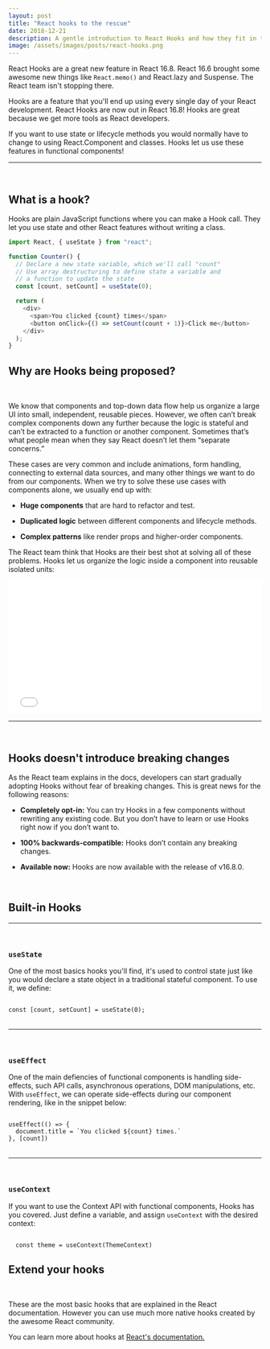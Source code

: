 ```yaml
---
layout: post
title: "React hooks to the rescue"
date: 2018-12-21
description: A gentle introduction to React Hooks and how they fit in the development lifecyle of your React apps.
image: /assets/images/posts/react-hooks.png
---
```


<p>
React Hooks are a great new feature in React 16.8. React 16.6 brought some awesome new things like <code>React.memo()</code> and React.lazy and Suspense. The React team isn't stopping there.
</p>

<p>Hooks are a feature that you'll end up using every single day of your React development. React Hooks are now out in React 16.8! Hooks are great because we get more tools as React developers.</p>

<p>
If you want to use state or lifecycle methods you would normally have to change to using React.Component and classes. Hooks let us use these features in functional components!
</p>

<hr/>
<br>

<h2>What is a hook?</h2>
<p>
Hooks are plain JavaScript functions where you can make a Hook call. They let you use state and other React features without writing a class.
</p>

```javascript
import React, { useState } from "react";

function Counter() {
  // Declare a new state variable, which we'll call "count"
  // Use array destructuring to define state a variable and
  // a function to update the state
  const [count, setCount] = useState(0);

  return (
    <div>
      <span>You clicked {count} times</span>
      <button onClick={() => setCount(count + 1)}>Click me</button>
    </div>
  );
}
```

<h2>Why are Hooks being proposed?</h2>
<br>
<p>
We know that components and top-down data flow help us organize a large UI into small, independent, reusable pieces. However, we often can’t break complex components down any further because the logic is stateful and can’t be extracted to a function or another component. Sometimes that’s what people mean when they say React doesn’t let them “separate concerns.”
</p>

<p>
These cases are very common and include animations, form handling, connecting to external data sources, and many other things we want to do from our components. When we try to solve these use cases with components alone, we usually end up with:
</p>

<ul>
  <li><p><b>Huge components</b> that are hard to refactor and test.</p></li>
  <li><p><b>Duplicated logic</b> between different components and lifecycle methods.</p></li>
  <li><p><b>Complex patterns</b> like render props and higher-order components.</p></li>
</ul>

<p>
The React team think that Hooks are their best shot at solving all of these problems. Hooks let us organize the logic inside a component into reusable isolated units:
</p>

<div class="flex-vid">
  <iframe height="265" style="width: 100%;" scrolling="no" title="Thinking in React (React Hooks)" src="//codepen.io/Valkendorm/embed/zMoNqM/?height=265&theme-id=0&default-tab=js,result" frameborder="no" allowtransparency="true" allowfullscreen="true">
  See the Pen <a href='https://codepen.io/Valkendorm/pen/zMoNqM/'>Thinking in React (React Hooks)</a> by Martin Asnong
  (<a href='https://codepen.io/Valkendorm'>@Valkendorm</a>) on <a href='https://codepen.io'>CodePen</a>.
</iframe>
</div>

<hr/>
<br>

<h2>Hooks doesn't introduce breaking changes</h2>
<p>
As the React team explains in the docs, developers can start gradually adopting Hooks without fear of breaking changes. This is great news for the following reasons: 
</p>

<ul>
  <li><p><b>Completely opt-in:</b> You can try Hooks in a few components without rewriting any existing code. But you don’t have to learn or use Hooks right now if you don’t want to.</p></li>
  <li><p><b>100% backwards-compatible:</b> Hooks don’t contain any breaking changes.</p></li>
  <li><p><b>Available now:</b> Hooks are now available with the release of v16.8.0.</p></li>
</ul>

<br>
<h2>Built-in Hooks</h2>
<hr/>
<br>

<h3><code>useState</code></h3>

<p>
  One of the most basics hooks you'll find, it's used to control state just like you would declare a state object in a traditional stateful component. To use it, we define: 
</p>

<code>
const [count, setCount] = useState(0);
</code>

<br>
<hr/>
<br>

<h3><code>useEffect</code></h3>
<p>
  One of the main defiencies of functional components is handling side-effects, such API calls, asynchronous operations, DOM manipulations, etc. With <code>useEffect</code>, we can operate side-effects during our component rendering, like in the snippet below:
</p>

<code>
useEffect(() => {
  document.title = `You clicked ${count} times.`
}, [count])
</code>

<br>
<hr/>
<br>

<h3><code>useContext</code></h3>

<p>
  If you want to use the Context API with functional components, Hooks has you covered. Just define a variable, and assign <code>useContext</code> with the desired context:
</p>

<code>
  const theme = useContext(ThemeContext)
</code>

<h2>Extend your hooks</h2>
<br>
<p>
  These are the most basic hooks that are explained in the React documentation. However you can use much more native hooks created by the awesome React community.
</p>

<p>You can learn more about hooks at <a href="https://reactjs.org/docs/hooks-intro.html" target="_blank">React's documentation.</a></p>
